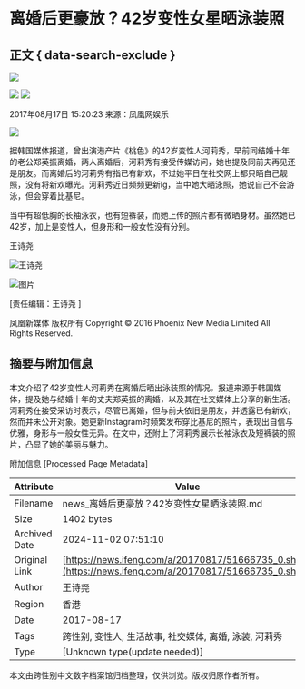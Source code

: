 # 离婚后更豪放？42岁变性女星晒泳装照

## 正文 { data-search-exclude }


![](https://dolphin.deliver.ifeng.com/c?z=ifeng&la=0&si=2&ci=23&cg=22&c=29&or=232&l=728&bg=728&b=726&u=https://y0.ifengimg.com/34c4a1d78882290c/2012/0528/1x1.gif)

![](http://p3.ifengimg.com/a/2017_33/6d9d662b419b738_size17_w514_h288.jpg) ![](http://y3.ifengimg.com/a/2016/0414/ab605e5e0631dd6size71_w300_h300.jpg)

2017年08月17日 15:20:23 来源：凤凰网娱乐

![](https://h2.ifengimg.com/0f56ee67a4c375c2/2013/1106/indeccode.png)

据韩国媒体报道，曾出演港产片《桃色》的42岁变性人河莉秀，早前同结婚十年的老公郑英振离婚，两人离婚后，河莉秀有接受传媒访问，她也提及同前夫再见还是朋友。而离婚后的河莉秀有指已有新欢，不过她平日在社交网上都只晒自己靓照，没有将新欢曝光。河莉秀近日频频更新Ig，当中她大晒泳照，她说自己不会游泳，但会穿着比基尼。

当中有超低胸的长袖泳衣，也有短裤装，而她上传的照片都有微晒身材。虽然她已42岁，加上是变性人，但身形和一般女性没有分别。

王诗尧

![王诗尧](http://p2.ifengimg.com/a/2017/0122/4d1a1077241aaa6size27_w160_h214.jpg)

![图片](https://p1.ifengimg.com/a/2018/1009/gongyi-aixin.jpg)

\[责任编辑：王诗尧 \]

凤凰新媒体 版权所有 Copyright © 2016 Phoenix New Media Limited All Rights Reserved.

## 摘要与附加信息

<!-- tcd_abstract -->
本文介绍了42岁变性人河莉秀在离婚后晒出泳装照的情况。报道来源于韩国媒体，提及她与结婚十年的丈夫郑英振的离婚，以及其在社交媒体上分享的新生活。河莉秀在接受采访时表示，尽管已离婚，但与前夫依旧是朋友，并透露已有新欢，然而并未公开对象。她更新Instagram时频繁发布穿比基尼的照片，表现出自信与优雅，身形与一般女性无异。在文中，还附上了河莉秀展示长袖泳衣及短裤装的照片，凸显了她的美丽与魅力。
<!-- tcd_abstract_end -->

附加信息 [Processed Page Metadata]

| Attribute       | Value                                  |
|-----------------|----------------------------------------|
| Filename        | news_离婚后更豪放？42岁变性女星晒泳装照.md                             |
| Size            | 1402 bytes                           |
| Archived Date   | 2024-11-02 07:51:10                             |
| Original Link   | [https://news.ifeng.com/a/20170817/51666735_0.shtml](https://news.ifeng.com/a/20170817/51666735_0.shtml)                       |
| Author          | 王诗尧                               |
| Region          | 香港                               |
| Date            | 2017-08-17                                 |
| Tags            | 跨性别, 变性人, 生活故事, 社交媒体, 离婚, 泳装, 河莉秀                                 |
| Type            | [Unknown type(update needed)]                                 |
<!-- tcd_table_end -->

本文由跨性别中文数字档案馆归档整理，仅供浏览。版权归原作者所有。
